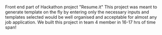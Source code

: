 Front end part of Hackathon project "Resume.it" 
This project was meant to generate template on the fly by entering only the necessary inputs and templates selected would be well organised and acceptable
for almost any job application.
We built this project in team 4 member in 16-17 hrs of time span!

